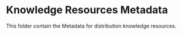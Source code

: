 # Knowledge Resources Metadata

This folder contain the Metadata for distribution knowledge resources.